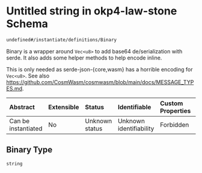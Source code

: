 # Untitled string in okp4-law-stone Schema

```txt
undefined#/instantiate/definitions/Binary
```

Binary is a wrapper around <code>Vec&lt;u8&gt;</code> to add base64 de/serialization with serde. It also adds some helper methods to help encode inline.

This is only needed as serde-json-{core,wasm} has a horrible encoding for <code>Vec&lt;u8&gt;</code>. See also <https://github.com/CosmWasm/cosmwasm/blob/main/docs/MESSAGE_TYPES.md>.

| Abstract            | Extensible | Status         | Identifiable            | Custom Properties | Additional Properties | Access Restrictions | Defined In                                                                 |
| :------------------ | :--------- | :------------- | :---------------------- | :---------------- | :-------------------- | :------------------ | :------------------------------------------------------------------------- |
| Can be instantiated | No         | Unknown status | Unknown identifiability | Forbidden         | Allowed               | none                | [okp4-law-stone.json\*](schema/okp4-law-stone.json "open original schema") |

## Binary Type

`string`
